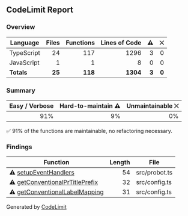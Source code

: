 ## CodeLimit Report

### Overview
| **Language** | **Files** | **Functions** | **Lines of Code** | **⚠** | **⛌** |
| --- | ---: | ---: | ---: | ---: | ---: |
| TypeScript | 24 | 117 | 1296 | 3 | 0 |
| JavaScript | 1 | 1 | 8 | 0 | 0 |
| **Totals** | **25** | **118** | **1304** | **3** | **0** |

### Summary
| **Easy / Verbose** | **Hard-to-maintain ⚠** | **Unmaintainable ⛌** |
| ---: | ---: | ---: |
| 91% | 9% | 0% |

✅ 91% of the functions are maintainable, no refactoring necessary.

### Findings
| **Function** | **Length** | **File** |
| --- | ---: | --- |
| ⚠ [setupEventHandlers](https://github.com/robvanderleek/create-issue-branch/blob/main/src/probot.ts#L33-L86) | 54 | src/probot.ts |
| ⚠ [getConventionalPrTitlePrefix](https://github.com/robvanderleek/create-issue-branch/blob/main/src/config.ts#L135-L166) | 32 | src/config.ts |
| ⚠ [getConventionalLabelMapping](https://github.com/robvanderleek/create-issue-branch/blob/main/src/config.ts#L172-L202) | 31 | src/config.ts |

Generated by [CodeLimit](https://getcodelimit.github.io)
